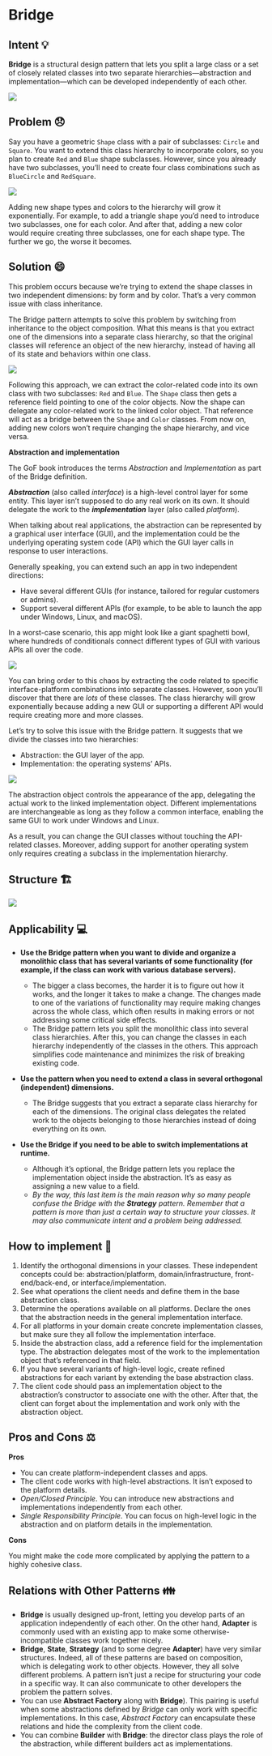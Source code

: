 # Bridge

## Intent :bulb:

**Bridge** is a structural design pattern that lets you split a large class or a set of closely related classes into two separate hierarchies—abstraction and implementation—which can be developed independently of each other.

![](img/1.png)

## Problem :disappointed:

Say you have a geometric `Shape` class with a pair of subclasses: `Circle` and `Square`. You want to extend this class hierarchy to incorporate colors, so you plan to create `Red` and `Blue` shape subclasses. However, since you already have two subclasses, you’ll need to create four class combinations such as `BlueCircle` and `RedSquare`.

![](img/2.png)

Adding new shape types and colors to the hierarchy will grow it exponentially. For example, to add a triangle shape you’d need to introduce two subclasses, one for each color. And after that, adding a new color would require creating three subclasses, one for each shape type. The further we go, the worse it becomes.

## Solution :smile:

This problem occurs because we’re trying to extend the shape classes in two independent dimensions: by form and by color. That’s a very common issue with class inheritance.

The Bridge pattern attempts to solve this problem by switching from inheritance to the object composition. What this means is that you extract one of the dimensions into a separate class hierarchy, so that the original classes will reference an object of the new hierarchy, instead of having all of its state and behaviors within one class.

![](img/3.png)

Following this approach, we can extract the color-related code into its own class with two subclasses: `Red` and `Blue`. The `Shape` class then gets a reference field pointing to one of the color objects. Now the shape can delegate any color-related work to the linked color object. That reference will act as a bridge between the `Shape` and `Color` classes. From now on, adding new colors won’t require changing the shape hierarchy, and vice versa.

**Abstraction and implementation**

The GoF book introduces the terms *Abstraction* and *Implementation* as part of the Bridge definition. 

***Abstraction*** (also called *interface*) is a high-level control layer for some entity. This layer isn’t supposed to do any real work on its own. It should delegate the work to the ***implementation*** layer (also called *platform*).



When talking about real applications, the abstraction can be represented by a graphical user interface (GUI), and the implementation could be the underlying operating system code (API) which the GUI layer calls in response to user interactions.

Generally speaking, you can extend such an app in two independent directions:

- Have several different GUIs (for instance, tailored for regular customers or admins).
- Support several different APIs (for example, to be able to launch the app under Windows, Linux, and macOS).

In a worst-case scenario, this app might look like a giant spaghetti bowl, where hundreds of conditionals connect different types of GUI with various APIs all over the code.

![](img/4.png)

You can bring order to this chaos by extracting the code related to specific interface-platform combinations into separate classes. However, soon you’ll discover that there are *lots* of these classes. The class hierarchy will grow exponentially because adding a new GUI or supporting a different API would require creating more and more classes.

Let’s try to solve this issue with the Bridge pattern. It suggests that we divide the classes into two hierarchies:

- Abstraction: the GUI layer of the app.
- Implementation: the operating systems’ APIs.

![](img/5.png)

The abstraction object controls the appearance of the app, delegating the actual work to the linked implementation object. Different implementations are interchangeable as long as they follow a common interface, enabling the same GUI to work under Windows and Linux.

As a result, you can change the GUI classes without touching the API-related classes. Moreover, adding support for another operating system only requires creating a subclass in the implementation hierarchy.

## Structure :building_construction:

![](img/6.png)



##  Applicability :computer:

- **Use the Bridge pattern when you want to divide and organize a monolithic class that has several variants of some functionality (for example, if the class can work with various database servers).**
  - The bigger a class becomes, the harder it is to figure out how it works, and the longer it takes to make a change. The changes made to one of the variations of functionality may require making changes across the whole class, which often results in making errors or not addressing some critical side effects.
  - The Bridge pattern lets you split the monolithic class into several class hierarchies. After this, you can change the classes in each hierarchy independently of the classes in the others. This approach simplifies code maintenance and minimizes the risk of breaking existing code.

- **Use the pattern when you need to extend a class in several orthogonal (independent) dimensions.**
  - The Bridge suggests that you extract a separate class hierarchy for each of the dimensions. The original class delegates the related work to the objects belonging to those hierarchies instead of doing everything on its own.

- **Use the Bridge if you need to be able to switch implementations at runtime.**
  - Although it’s optional, the Bridge pattern lets you replace the implementation object inside the abstraction. It’s as easy as assigning a new value to a field.
  - *By the way, this last item is the main reason why so many people confuse the Bridge with the **Strategy** pattern. Remember that a pattern is more than just a certain way to structure your classes. It may also communicate intent and a problem being addressed.*

## How to implement :hammer:

1. Identify the orthogonal dimensions in your classes. These independent concepts could be: abstraction/platform, domain/infrastructure, front-end/back-end, or interface/implementation.
2. See what operations the client needs and define them in the base abstraction class.
3. Determine the operations available on all platforms. Declare the ones that the abstraction needs in the general implementation interface.
4. For all platforms in your domain create concrete implementation classes, but make sure they all follow the implementation interface.
5. Inside the abstraction class, add a reference field for the implementation type. The abstraction delegates most of the work to the implementation object that’s referenced in that field.
6. If you have several variants of high-level logic, create refined abstractions for each variant by extending the base abstraction class.
7. The client code should pass an implementation object to the abstraction’s constructor to associate one with the other. After that, the client can forget about the implementation and work only with the abstraction object.

## Pros and Cons :balance_scale:

**Pros**

-  You can create platform-independent classes and apps.
-  The client code works with high-level abstractions. It isn’t exposed to the platform details.
-  *Open/Closed Principle*. You can introduce new abstractions and implementations independently from each other.
-  *Single Responsibility Principle*. You can focus on high-level logic in the abstraction and on platform details in the implementation.

**Cons**

 You might make the code more complicated by applying the pattern to a highly cohesive class.

## Relations with Other Patterns :family:

- **Bridge** is usually designed up-front, letting you develop parts of an application independently of each other. On the other hand, **Adapter** is commonly used with an existing app to make some otherwise-incompatible classes work together nicely.
- **Bridge**, **State**, **Strategy** (and to some degree **Adapter**) have very similar structures. Indeed, all of these patterns are based on composition, which is delegating work to other objects. However, they all solve different problems. A pattern isn’t just a recipe for structuring your code in a specific way. It can also communicate to other developers the problem the pattern solves.
- You can use **Abstract Factory** along with **Bridge**). This pairing is useful when some abstractions defined by *Bridge* can only work with specific implementations. In this case, *Abstract Factory* can encapsulate these relations and hide the complexity from the client code.
- You can combine **Builder** with **Bridge**: the director class plays the role of the abstraction, while different builders act as implementations.

